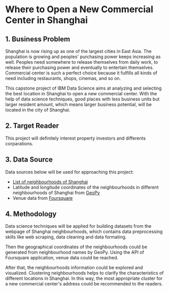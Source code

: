 # Where to Open a New Commercial Center in Shanghai

## 1. Business Problem
Shanghai is now rising up as one of the largest cities in East Asia. The population is growing and peoples' purchasing power keeps increasing as well. Peoples need somewhere to release themselves from daily work, to release their purchasing power and eventually to entertain themselves. Commercial center is such a perfect choice because it fulfills all kinds of need including restaurants, shops, cinemas, and so on.  

This capstone project of IBM Data Science aims at analyzing and selecting the best location in Shanghai to open a new commercial center. With the help of data science techniques, good places with less business units but larger resident amount, which means larger business potential, will be located in the city of Shanghai.

## 2. Target Reader
This project will definitely interest property investors and differents corparations.

## 3. Data Source
Data sources below will be used for approaching this project:  
* [List of neighbourhoods of Shanghai](https://en.wikipedia.org/wiki/Category:Neighbourhoods_of_Shanghai)
* Latitude and longitude coordinates of the neighbourhoods in different neighbourhoods of Shanghai from [GeoPy](https://geopy.readthedocs.io/en/stable/)
* Venue data from [Foursquare](https://fr.foursquare.com/city-guide)

## 4. Methodology
Data science techniques will be applied for building datasets from the webpage of Shanghai neighbourhoods, which contains data preprocessing skills like web scraping, data cleaning and data formating.  

Then the geographical coordinates of the neighbourhoods could be generated from neighbourhood names by GeoPy. Using the API of Foursquare application, venue data could be reached.  

After that, the neighbourhoods information could be explored and visualized. Clustering neighbourhoods helps to clarify the characteristics of different locations in Shanghai. In this way, the most appropriate cluster for a new commercial center's address could be recommended to the readers.
